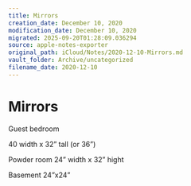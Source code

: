 ```yaml
---
title: Mirrors
creation_date: December 10, 2020
modification_date: December 10, 2020
migrated: 2025-09-20T01:28:09.036294
source: apple-notes-exporter
original_path: iCloud/Notes/2020-12-10-Mirrors.md
vault_folder: Archive/uncategorized
filename_date: 2020-12-10
---
```



# Mirrors

Guest bedroom 

40 width x 32” tall (or 36”)

Powder room
24” width x 32” hight

Basement 
24”x24”
